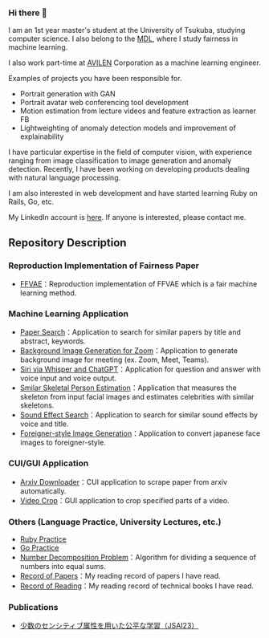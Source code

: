 ### Hi there 👋

I am an 1st year master's student at the University of Tsukuba, studying computer science. I also belong to the [MDL](https://www.mdl.cs.tsukuba.ac.jp/), where I study fairness in machine learning.


I also work part-time at [AVILEN](https://avilen.co.jp/) Corporation as a machine learning engineer.

Examples of projects you have been responsible for.
- Portrait generation with GAN
- Portrait avatar web conferencing tool development
- Motion estimation from lecture videos and feature extraction as learner FB
- Lightweighting of anomaly detection models and improvement of explainability

I have particular expertise in the field of computer vision, with experience ranging from image classification to image generation and anomaly detection. Recently, I have been working on developing products dealing with natural language processing.

I am also interested in web development and have started learning Ruby on Rails, Go, etc.


My LinkedIn account is [here](https://www.linkedin.com/in/nozomu-koujiguchi-a9142b26a/). If anyone is interested, please contact me.

## Repository Description
### Reproduction Implementation of Fairness Paper
- [FFVAE](https://github.com/nomnomnonono/FFVAE)：Reproduction implementation of FFVAE which is a fair machine learning method.

### Machine Learning Application
- [Paper Search](https://github.com/nomnomnonono/Paper-Search)：Application to search for similar papers by title and abstract, keywords.
- [Background Image Generation for Zoom](https://github.com/nomnomnonono/Background-Image-Generation-for-Zoom)：Application to generate background image for meeting (ex. Zoom, Meet, Teams).
- [Siri via Whisper and ChatGPT](https://github.com/nomnomnonono/Siri-via-Whisper-and-ChatGPT)：Application for question and answer with voice input and voice output.
- [Smilar Skeletal Person Estimation](https://github.com/nomnomnonono/Smilar-Skeletal-Person-Estimation)：Application that measures the skeleton from input facial images and estimates celebrities with similar skeletons.
- [Sound Effect Search](https://github.com/nomnomnonono/SoundEffect-Search)：Application to search for similar sound effects by voice and title.
- [Foreigner-style Image Generation](https://github.com/nomnomnonono/Foreigner-style_Image_Generation)：Application to convert japanese face images to foreigner-style.

### CUI/GUI Application
- [Arxiv Downloader](https://github.com/nomnomnonono/Arxiv-Downloader)：CUI application to scrape paper from arxiv automatically.
- [Video Crop](https://github.com/nomnomnonono/Video-Crop)：GUI application to crop specified parts of a video.

### Others (Language Practice, University Lectures, etc.)
- [Ruby Practice](https://github.com/nomnomnonono/Ruby-Practice)
- [Go Practice](https://github.com/nomnomnonono/Go-Practice)
- [Number Decomposition Problem](https://github.com/nomnomnonono/Number-Decomposition-Problem)：Algorithm for dividing a sequence of numbers into equal sums.
- [Record of Papers](https://github.com/nomnomnonono/Record-of-Papers)：My reading record of papers I have read.
- [Record of Reading](https://github.com/nomnomnonono/Record-of-Reading)：My reading record of technical books I have read.

### Publications
- [少数のセンシティブ属性を用いた公平な学習（JSAI23）](https://confit.atlas.jp/guide/event/jsai2023/subject/2D4-GS-2-05/tables?cryptoId=)

